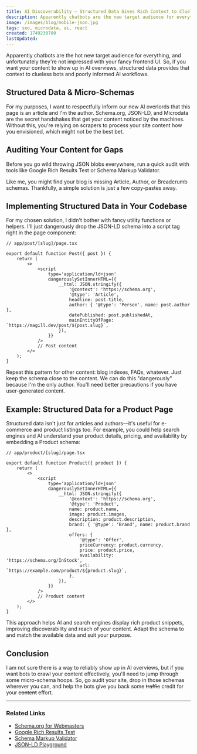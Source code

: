 ```yaml
---
title: AI Discoverability — Structured Data Gives Rich Context to Clueless Crawlers
description: Apparently chatbots are the new target audience for everything, and unfortunately they're not impressed by your fancy frontend UI.
image: /images/blog/mobile-json.jpg
tags: seo, microdata, ai, react
created: 1749230700
lastUpdated:
---
```


Apparently chatbots are the hot new target audience for everything, and unfortunately they're not impressed with your fancy frontend UI. So, if you want your content to show up in AI overviews, structured data provides that context to clueless bots and poorly informed AI workflows.

## Structured Data & Micro-Schemas

For my purposes, I want to respectfully inform our new AI overlords that this page is an article and I'm the author. Schema.org, JSON-LD, and Microdata are the secret handshakes that get your content noticed by the machines. Without this, you're relying on scrapers to process your site content how you envisioned, which might not be the best bet.

## Auditing Your Content for Gaps

Before you go wild throwing JSON blobs everywhere, run a quick audit with tools like Google Rich Results Test or Schema Markup Validator.

Like me, you might find your blog is missing Article, Author, or Breadcrumb schemas. Thankfully, a simple solution is just a few copy-pastes away.

## Implementing Structured Data in Your Codebase

For my chosen solution, I didn't bother with fancy utility functions or helpers. I'll just dangerously drop the JSON-LD schema into a script tag right in the page component:

```tsx
// app/post/[slug]/page.tsx

export default function Post({ post }) {
	return (
		<>
			<script
				type='application/ld+json'
				dangerouslySetInnerHTML={{
					__html: JSON.stringify({
						'@context': 'https://schema.org',
						'@type': 'Article',
						headline: post.title,
						author: { '@type': 'Person', name: post.author },
						datePublished: post.publishedAt,
						mainEntityOfPage: `https://magill.dev/post/${post.slug}`,
					}),
				}}
			/>
			// Post content
		</>
	);
}
```

Repeat this pattern for other content: blog indexes, FAQs, whatever. Just keep the schema close to the content. We can do this "dangerously" because I'm the only author. You'll need better precautions if you have user-generated content.

## Example: Structured Data for a Product Page

Structured data isn't just for articles and authors—it's useful for e-commerce and product listings too. For example, you could help search engines and AI understand your product details, pricing, and availability by embedding a Product schema:

```tsx
// app/product/[slug]/page.tsx

export default function Product({ product }) {
	return (
		<>
			<script
				type='application/ld+json'
				dangerouslySetInnerHTML={{
					__html: JSON.stringify({
						'@context': 'https://schema.org',
						'@type': 'Product',
						name: product.name,
						image: product.images,
						description: product.description,
						brand: { '@type': 'Brand', name: product.brand },
						offers: {
							'@type': 'Offer',
							priceCurrency: product.currency,
							price: product.price,
							availability: 'https://schema.org/InStock',
							url: `https://example.com/product/${product.slug}`,
						},
					}),
				}}
			/>
			// Product content
		</>
	);
}
```

This approach helps AI and search engines display rich product snippets, improving discoverability and reach of your content. Adapt the schema to and match the available data and suit your purpose.

## Conclusion

I am not sure there is a way to reliably show up in AI overviews, but if you want bots to crawl your content effectively, you'll need to jump through some micro-schema hoops. So, go audit your site, drop in those schemas wherever you can, and help the bots give you back some ~~traffic~~ credit for your ~~content~~ effort.

---

### Related Links

- [Schema.org for Webmasters](https://schema.org/docs/gs.html)
- [Google Rich Results Test](https://search.google.com/test/rich-results)
- [Schema Markup Validator](https://validator.schema.org/)
- [JSON-LD Playground](https://json-ld.org/playground/)
